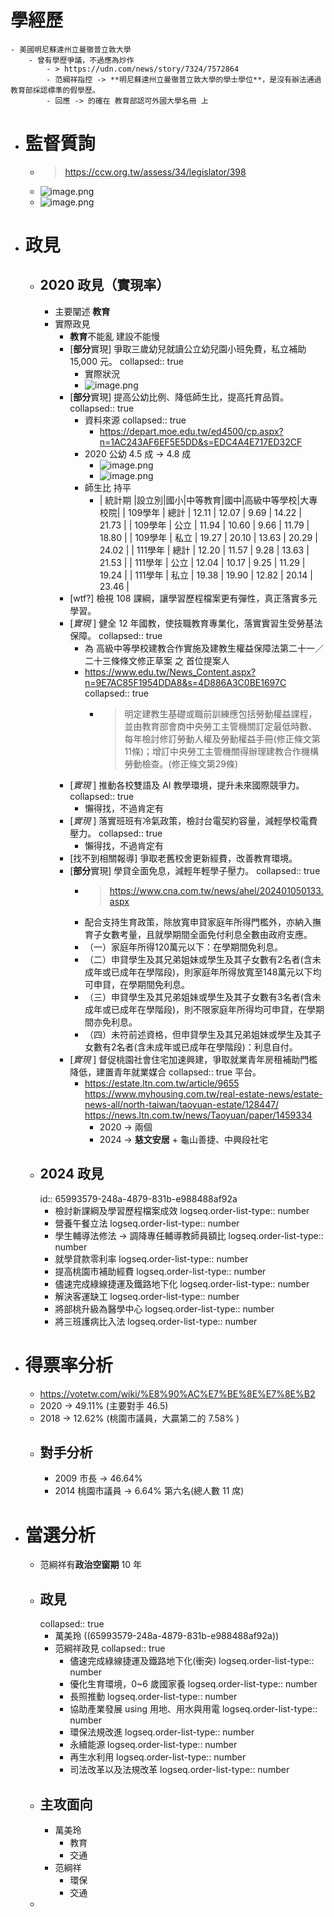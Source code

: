 # 學經歷
	- 美國明尼蘇達州立曼徹普立敦大學
		- 曾有學歷爭議，不過應為炒作
			- > https://udn.com/news/story/7324/7572864
			- 范綱祥指控 -> **明尼蘇達州立曼徹普立敦大學的學士學位**，是沒有辦法通過教育部採認標準的假學歷。
			- 回應 -> 的確在 教育部認可外國大學名冊 上
- # 監督質詢
	- > https://ccw.org.tw/assess/34/legislator/398
	- ![image.png](../assets/image_1704538707610_0.png)
	- ![image.png](../assets/image_1704538712624_0.png)
- # 政見
	- ## 2020 政見（實現率）
		- 主要闡述 **教育**
		- 實際政見
			- **教育**不能亂 建設不能慢
			- [**部分**實現] 爭取三歲幼兒就讀公立幼兒園小班免費，私立補助 15,000 元。
			  collapsed:: true
				- 實際狀況
				- ![image.png](../assets/image_1704536826591_0.png)
			- [**部分**實現] 提高公幼比例、降低師生比，提高托育品質。
			  collapsed:: true
				- 資料來源
				  collapsed:: true
					- https://depart.moe.edu.tw/ed4500/cp.aspx?n=1AC243AF6EF5E5DD&s=EDC4A4E717ED32CF
				- 2020 公幼 4.5 成 -> 4.8 成
					- ![image.png](../assets/image_1704537221294_0.png)
					- ![image.png](../assets/image_1704537606085_0.png)
				- 師生比 持平
					- | 統計期 |設立別|國小|中等教育|國中|高級中等學校|大專校院|
					  | 109學年 | 總計 | 12.11 | 12.07 | 9.69 | 14.22 | 21.73 |
					  | 109學年 | 公立 | 11.94 | 10.60 | 9.66 | 11.79 | 18.80 |
					  | 109學年 | 私立 | 19.27 | 20.10 | 13.63 | 20.29 | 24.02 |
					  | 111學年 | 總計 | 12.20 | 11.57 | 9.28 | 13.63 | 21.53 |
					  | 111學年 | 公立 | 12.04 | 10.17 | 9.25 | 11.29 | 19.24 |
					  | 111學年 | 私立 | 19.38 | 19.90 | 12.82 | 20.14 | 23.46 |
			- [wtf?] 檢視 108 課綱，讓學習歷程檔案更有彈性，真正落實多元學習。
			- [*實現* ] 健全 12 年國教，使技職教育專業化，落實實習生受勞基法保障。
			  collapsed:: true
				- 為 高級中等學校建教合作實施及建教生權益保障法第二十一／二十三條條文修正草案 之 首位提案人
				- https://www.edu.tw/News_Content.aspx?n=9E7AC85F1954DDA8&s=4D886A3C0BE1697C
				  collapsed:: true
					- > 明定建教生基礎或職前訓練應包括勞動權益課程，並由教育部會商中央勞工主管機關訂定最低時數、每年檢討修訂勞動人權及勞動權益手冊(修正條文第11條)；增訂中央勞工主管機關得辦理建教合作機構勞動檢查。(修正條文第29條)
			- [*實現* ] 推動各校雙語及 AI 教學環境，提升未來國際競爭力。
			  collapsed:: true
				- 懶得找，不過肯定有
			- [*實現* ] 落實班班有冷氣政策，檢討台電契約容量，減輕學校電費壓力。
			  collapsed:: true
				- 懶得找，不過肯定有
			- [找不到相關報導] 爭取老舊校舍更新經費，改善教育環境。
			- [**部分**實現]  學貸全面免息，減輕年輕學子壓力。
			  collapsed:: true
				- > https://www.cna.com.tw/news/ahel/202401050133.aspx
				- 配合支持生育政策，除放寬申貸家庭年所得門檻外，亦納入撫育子女數考量，且就學期間全面免付利息全數由政府支應。
				- （一）家庭年所得120萬元以下：在學期間免利息。
				- （二）申貸學生及其兄弟姐妹或學生及其子女數有2名者(含未成年或已成年在學階段)，則家庭年所得放寬至148萬元以下均可申貸，在學期間免利息。
				- （三）申貸學生及其兄弟姐妹或學生及其子女數有3名者(含未成年或已成年在學階段)，則不限家庭年所得均可申貸，在學期間亦免利息。
				- （四）未符前述資格，但申貸學生及其兄弟姐妹或學生及其子女數有2名者(含未成年或已成年在學階段)：利息自付。
			- [*實現* ] 督促桃園社會住宅加速興建，爭取就業青年房租補助門檻降低，建置青年就業媒合
			  collapsed:: true
			  平台。
				- https://estate.ltn.com.tw/article/9655
				  https://www.myhousing.com.tw/real-estate-news/estate-news-all/north-taiwan/taoyuan-estate/128447/
				  https://news.ltn.com.tw/news/Taoyuan/paper/1459334
					- 2020 -> 兩個
					- 2024 -> **慈文安居** + 龜山善捷、中興段社宅
	- ## 2024 政見
	  id:: 65993579-248a-4879-831b-e988488af92a
		- 檢討新課綱及學習歷程檔案成效
		  logseq.order-list-type:: number
		- 營養午餐立法
		  logseq.order-list-type:: number
		- 學生輔導法修法 -> 調降專任輔導教師員額比
		  logseq.order-list-type:: number
		- 就學貸款零利率
		  logseq.order-list-type:: number
		- 提高桃園市補助經費
		  logseq.order-list-type:: number
		- 儘速完成綠線捷運及鐵路地下化
		  logseq.order-list-type:: number
		- 解決客運缺工
		  logseq.order-list-type:: number
		- 將部桃升級為醫學中心
		  logseq.order-list-type:: number
		- 將三班護病比入法
		  logseq.order-list-type:: number
- # 得票率分析
	- https://votetw.com/wiki/%E8%90%AC%E7%BE%8E%E7%8E%B2
	- 2020 -> 49.11% (主要對手 46.5)
	- 2018 -> 12.62% (桃園市議員，大贏第二的 7.58% )
	- ## 對手分析
		- 2009 市長 -> 46.64%
		- 2014 桃園市議員 -> 6.64% 第六名(總人數 11 席)
- # 當選分析
	- 范綱祥有**政治空窗期** 10 年
	- ## 政見
	  collapsed:: true
		- 萬美玲 ((65993579-248a-4879-831b-e988488af92a))
		- 范綱祥政見
		  collapsed:: true
			- 儘速完成綠線捷運及鐵路地下化(衝突)
			  logseq.order-list-type:: number
			- 優化生育環境，0~6 歲國家養
			  logseq.order-list-type:: number
			- 長照推動
			  logseq.order-list-type:: number
			- 協助產業發展 using 用地、用水與用電
			  logseq.order-list-type:: number
			- 環保法規改進
			  logseq.order-list-type:: number
			- 永續能源
			  logseq.order-list-type:: number
			- 再生水利用
			  logseq.order-list-type:: number
			- 司法改革以及法規改革
			  logseq.order-list-type:: number
	- ## 主攻面向
		- 萬美玲
			- 教育
			- 交通
		- 范綱祥
			- 環保
			- 交通
	-